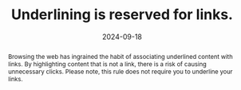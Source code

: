 ---
N: '134'
Rubrique: Liens
title: Underlining is reserved for links.
abstract: Browsing the web has ingrained the habit of associating underlined content with links. By highlighting content that is not a link, there is a risk of causing unnecessary clicks. Please note, this rule does not require you to underline your links.
categories: ["Links"]
agrege: O4134-E042
opquast: '4 134'
indiceebook: '42'
description: "Rule n° 042"
before: "041"
weight: "042"
after: "043"
actif: '1'
layout: rules
date: 2024-09-18
tags: ["", ""]
objectif: ["Avoid unnecessary clicks on underlined content perceived as hyperlinks.", "Make it easier to identify links."]
Meo: ["Do not use underlining for simple text or elements that are not links."]
Controle: ["In each file containing underlined content:
<ul>
<li>Identify underlined texts in the ebook;</li>
<li>Check the nature of this content to verify whether they are indeed hyperlinks.</li>
</ul>"]
epubcheck: 
ace: 
humancheck: true
Source: ["Opquast"]
Referentiel: [""]
Steps: ["", ""]
---